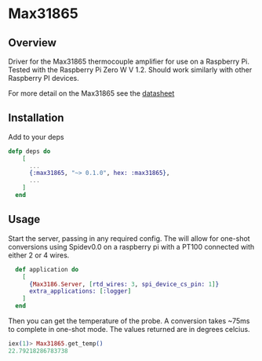 # Max31865

## Overview

Driver for the Max31865 thermocouple amplifier for use on a Raspberry Pi.  Tested with the Raspberry Pi Zero W V 1.2.  Should work similarly with other Raspberry PI devices.

For more detail on the Max31865 see the [datasheet](https://datasheets.maximintegrated.com/en/ds/MAX31865.pdf)

## Installation

Add to your deps

```elixir
defp deps do
    [
      ...
      {:max31865, "~> 0.1.0", hex: :max31865},
      ...
    ]
  end

```

## Usage

Start the server, passing in any required config.  The will allow for one-shot conversions using Spidev0.0 on a raspberry pi with a PT100 connected with either 2 or 4 wires.

```elixir
  def application do
    [
      {Max3186.Server, [rtd_wires: 3, spi_device_cs_pin: 1]}
      extra_applications: [:logger]
    ]
  end
```

Then you can get the temperature of the probe.  A conversion takes ~75ms to complete in one-shot mode.  The values returned are in degrees celcius.

```elixir
iex(1)> Max31865.get_temp()
22.79218286783738
```



